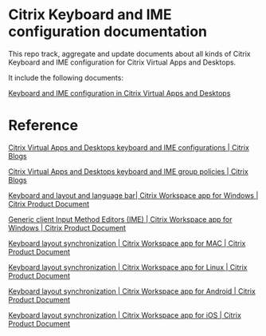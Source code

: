 # Citrix Keyboard and IME configuration documentation

This repo track, aggregate and update documents about all kinds of Citrix Keyboard and IME configuration for Citrix Virtual Apps and Desktops.

It include the following documents:

<a href="./kbime-config/Keyboard-and-IME-Configuration.md">Keyboard and IME configuration in Citrix Virtual Apps and Desktops</a>



# Reference

[Citrix Virtual Apps and Desktops keyboard and IME configurations | Citrix Blogs](https://www.citrix.com/blogs/2020/04/22/citrix-virtual-apps-and-desktops-keyboard-and-ime-configurations/)

[Citrix Virtual Apps and Desktops keyboard and IME group policies | Citrix Blogs](https://www.citrix.com/blogs/2020/07/30/citrix-virtual-apps-and-desktops-keyboard-and-ime-group-policies/)

[Keyboard and layout and language bar| Citrix Workspace app for Windows | Citrix Product Document](https://docs.citrix.com/en-us/citrix-workspace-app-for-windows/configure.html#keyboard-layout-and-language-bar)

[Generic client Input Method Editors (IME) | Citrix Workspace app for Windows | Citrix Product Document](https://docs.citrix.com/en-us/citrix-workspace-app-for-windows/configure.html#generic-client-input-method-editors-ime)

[Keyboard layout synchronization | Citrix Workspace app for MAC | Citrix Product Document](https://docs.citrix.com/en-us/citrix-workspace-app-for-mac/configure.html#keyboard-layout-synchronization)

[Keyboard layout synchronization | Citrix Workspace app for Linux | Citrix Product Document](https://docs.citrix.com/en-us/citrix-workspace-app-for-linux/configure-xenapp.html#keyboard-layout-synchronization)

[Keyboard layout synchronization | Citrix Workspace app for Android | Citrix Product Document](https://docs.citrix.com/en-us/citrix-workspace-app-for-android/configure.html#keyboard-layout-synchronization)

[Keyboard layout synchronization | Citrix Workspace app for iOS | Citrix Product Document](https://docs.citrix.com/en-us/citrix-workspace-app-for-ios/configure.html#keyboard-layout-synchronization)
